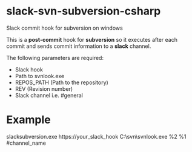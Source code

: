 # slack-svn-subversion-csharp
Slack commit hook for subversion on windows

This is a **post-commit** hook for **subversion** so it executes after each commit and sends commit information to a **slack** channel.

The following parameters are required:
- Slack hook
- Path to svnlook.exe
- REPOS_PATH (Path to the repository)
- REV (Revision number)
- Slack channel i.e. #general

# Example

slacksubversion.exe https://your_slack_hook C:\svn\svnlook.exe %2 %1 #channel_name
